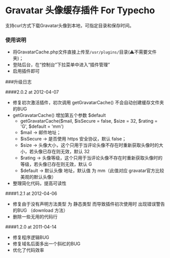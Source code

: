 Gravatar 头像缓存插件 For Typecho
=============
支持curl方式下载Gravatar头像到本地，可指定目录和保存时间。

### 使用说明
- 将GravatarCache.php文件直接上传至`/usr/plugins/`目录(:warning:不需要文件夹)；
- 登陆后台，在“控制台”下拉菜单中进入“插件管理”
- 启用插件即可

###升级日志

####2.0.2 at 2012-04-07
- 修复初次激活插件，初次调用 getGravatarCache() 不会自动创建缓存文件夹的BUG
- getGravatarCache() 增加第五个参数 $default
  - getGravatarCache($mail, $isSecure = false, $size = 32, $rating = 'G', $default = 'mm')
  - $mail     ->  邮件地址；
  - $isSecure ->  是否使用 https 安全协议，默认 false；
  - $size     ->  头像大小，这个只用于当评论头像不存在时重新获取头像时的大小，若头像已存在则无效，默认 32
  - $rating   ->  头像等级，这个只用于当评论头像不存在时重新获取头像时的等级，若头像已存在则无效，默认 G
  - $default  ->  默认头像 地址，默认值 为 mm（此值对应 gravatar官方比较美观的默认头像）
- 整理简化代码，提高可读性

####1.2.1 at 2012-04-06

- 修复由于没有声明方法类型 为 静态类型 而导致插件初次使用时 出现错误警告的BUG （download 方法）
- 删除一些无用的代码行

####1.2.0  at 2011-04-14
 
- 修复程序逻辑BUG
- 修复域名后面多出一个斜杠的BUG
- 优化了代码效率

